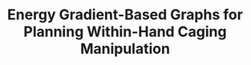 ---
layout: default
title: Energy Gradient-Based Graphs for Planning Within-Hand Caging Manipulation
authors: WG Bircher, AS Morgan, K Hang, AM Dollar
publication: IEEE International Conference on Robotics and Automation (ICRA)
year: 2019
award:
video: https://www.youtube.com/embed/jQSCvi0G0ts
doi: http://dx.doi.org/XX.XXX/
---